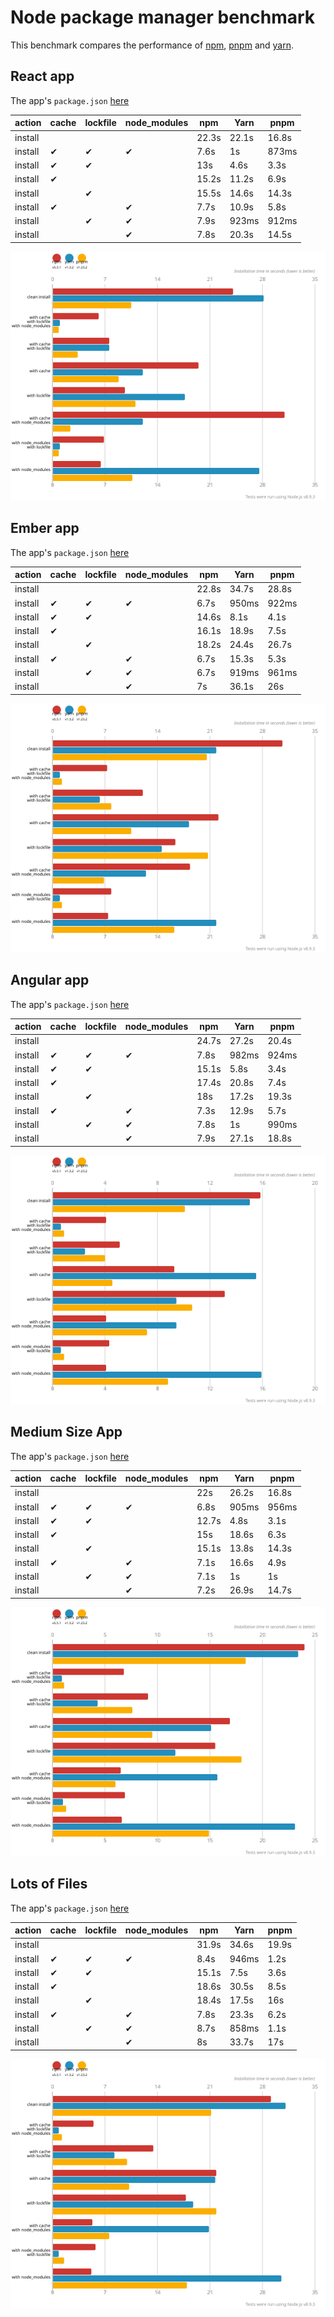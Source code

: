 # Node package manager benchmark

This benchmark compares the performance of [npm](https://github.com/npm/cli), [pnpm](https://github.com/pnpm/pnpm) and [yarn](https://github.com/yarnpkg/yarn).

## React app

The app's `package.json` [here](./fixtures/react-app/package.json)

| action  | cache | lockfile | node_modules| npm | Yarn | pnpm |
| ---     | ---   | ---      | ---         | --- | --- | --- |
| install |       |          |             | 22.3s | 22.1s | 16.8s |
| install | ✔    | ✔        | ✔           | 7.6s | 1s | 873ms |
| install | ✔    | ✔        |             | 13s | 4.6s | 3.3s |
| install | ✔    |          |             | 15.2s | 11.2s | 6.9s |
| install |      | ✔        |             | 15.5s | 14.6s | 14.3s |
| install | ✔    |          | ✔           | 7.7s | 10.9s | 5.8s |
| install |      | ✔        | ✔           | 7.9s | 923ms | 912ms |
| install |      |          | ✔           | 7.8s | 20.3s | 14.5s |

![Graph of the react-app results](./results/imgs/react-app.svg)

## Ember app

The app's `package.json` [here](./fixtures/ember-quickstart/package.json)

| action  | cache | lockfile | node_modules| npm | Yarn | pnpm |
| ---     | ---   | ---      | ---         | --- | --- | --- |
| install |       |          |             | 22.8s | 34.7s | 28.8s |
| install | ✔    | ✔        | ✔           | 6.7s | 950ms | 922ms |
| install | ✔    | ✔        |             | 14.6s | 8.1s | 4.1s |
| install | ✔    |          |             | 16.1s | 18.9s | 7.5s |
| install |      | ✔        |             | 18.2s | 24.4s | 26.7s |
| install | ✔    |          | ✔           | 6.7s | 15.3s | 5.3s |
| install |      | ✔        | ✔           | 6.7s | 919ms | 961ms |
| install |      |          | ✔           | 7s | 36.1s | 26s |

![Graph of the ember-quickstart results](./results/imgs/ember-quickstart.svg)

## Angular app

The app's `package.json` [here](./fixtures/angular-quickstart/package.json)

| action  | cache | lockfile | node_modules| npm | Yarn | pnpm |
| ---     | ---   | ---      | ---         | --- | --- | --- |
| install |       |          |             | 24.7s | 27.2s | 20.4s |
| install | ✔    | ✔        | ✔           | 7.8s | 982ms | 924ms |
| install | ✔    | ✔        |             | 15.1s | 5.8s | 3.4s |
| install | ✔    |          |             | 17.4s | 20.8s | 7.4s |
| install |      | ✔        |             | 18s | 17.2s | 19.3s |
| install | ✔    |          | ✔           | 7.3s | 12.9s | 5.7s |
| install |      | ✔        | ✔           | 7.8s | 1s | 990ms |
| install |      |          | ✔           | 7.9s | 27.1s | 18.8s |

![Graph of the angular-quickstart results](./results/imgs/angular-quickstart.svg)

## Medium Size App

The app's `package.json` [here](./fixtures/medium-size-app/package.json)

| action  | cache | lockfile | node_modules| npm | Yarn | pnpm |
| ---     | ---   | ---      | ---         | --- | --- | --- |
| install |       |          |             | 22s | 26.2s | 16.8s |
| install | ✔    | ✔        | ✔           | 6.8s | 905ms | 956ms |
| install | ✔    | ✔        |             | 12.7s | 4.8s | 3.1s |
| install | ✔    |          |             | 15s | 18.6s | 6.3s |
| install |      | ✔        |             | 15.1s | 13.8s | 14.3s |
| install | ✔    |          | ✔           | 7.1s | 16.6s | 4.9s |
| install |      | ✔        | ✔           | 7.1s | 1s | 1s |
| install |      |          | ✔           | 7.2s | 26.9s | 14.7s |

![Graph of the medium-size-app results](./results/imgs/medium-size-app.svg)

## Lots of Files

The app's `package.json` [here](./fixtures/alotta-files/package.json)

| action  | cache | lockfile | node_modules| npm | Yarn | pnpm |
| ---     | ---   | ---      | ---         | --- | --- | --- |
| install |       |          |             | 31.9s | 34.6s | 19.9s |
| install | ✔    | ✔        | ✔           | 8.4s | 946ms | 1.2s |
| install | ✔    | ✔        |             | 15.1s | 7.5s | 3.6s |
| install | ✔    |          |             | 18.6s | 30.5s | 8.5s |
| install |      | ✔        |             | 18.4s | 17.5s | 16s |
| install | ✔    |          | ✔           | 7.8s | 23.3s | 6.2s |
| install |      | ✔        | ✔           | 8.7s | 858ms | 1.1s |
| install |      |          | ✔           | 8s | 33.7s | 17s |

![Graph of the alotta-files results](./results/imgs/alotta-files.svg)
